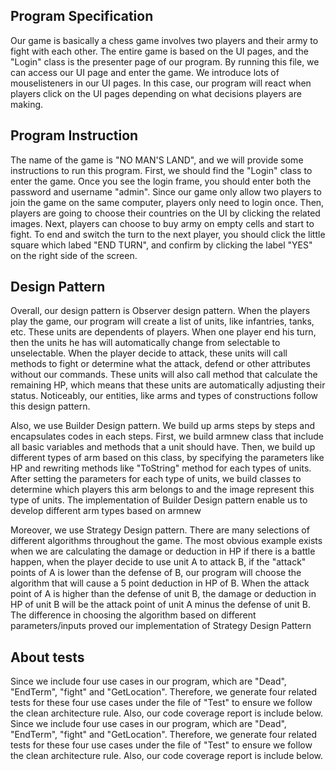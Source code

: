## Program Specification

Our game is basically a chess game involves two players and their army to fight with each other.
The entire game is based on the UI pages, and the "Login" class is the presenter page of our program. 
By running this file, we can access our UI page and enter the game.
We introduce lots of mouselisteners in our UI pages.
In this case, our program will react when players click on the UI pages depending on what decisions players are making.


## Program Instruction
 
The name of the game is "NO MAN'S LAND", and we will provide some instructions to run this program.
First, we should find the "Login" class to enter the game. 
Once you see the login frame, you should enter both the password and username "admin".
Since our game only allow two players to join the game on the same computer, players only need to login once.
Then, players are going to choose their countries on the UI by clicking the related images.
Next, players can choose to buy army on empty cells and start to fight.
To end and switch the turn to the next player, you should click the little square which labed "END TURN",
and confirm by clicking the label "YES" on the right side of the screen.

## Design Pattern 

Overall, our design pattern is Observer design pattern. When the players play the game, our program will create a list
of units, like infantries, tanks, etc. These units are dependents of players. When one player end his turn, then the
units he has will automatically change from selectable to unselectable. When the player decide to attack, these units will call methods to fight or determine what
the attack, defend or other attributes without our commands. These units will also call method that calculate the remaining
HP, which means that these units are automatically adjusting their status. Noticeably, our entities, like
arms and types of constructions follow this design pattern.

Also, we use Builder Design pattern. We build up arms steps by steps and encapsulates codes in each steps. First, we build armnew class
that include all basic variables and methods that a unit should have. Then, we build up different types of arm based on this class, by 
specifying the parameters like HP and rewriting methods like "ToString" method for each types of units. After setting the parameters 
for each type of units, we build classes to determine which players this arm belongs to and the image represent this type of units. 
The implementation of Builder Design pattern enable us to develop different arm types based on armnew

Moreover, we use Strategy Design pattern. There are many selections of different algorithms throughout the game. The most obvious example exists
when we are calculating the damage or deduction in HP if there is a battle happen, when the player decide to use unit A to attack B, 
if the "attack" points of A is lower than the defense of B, our program will choose the algorithm that will cause a 5 point deduction in HP of B. 
When the attack point of A is higher than the defense of unit B, the damage or deduction in HP of unit B will be the attack point of unit A minus the defense of unit B.
The difference in choosing the algorithm based on different parameters/inputs proved our implementation of Strategy Design Pattern

## About tests

Since we include four use cases in our program, which are "Dead", "EndTerm", "fight" and "GetLocation".
Therefore, we generate four related tests for these four use cases under the file of "Test" to ensure we 
follow the clean architecture rule. Also, our code coverage report is include below. 
Since we include four use cases in our program, which are "Dead", "EndTerm", "fight" and "GetLocation".
Therefore, we generate four related tests for these four use cases under the file of "Test" to ensure we
follow the clean architecture rule. Also, our code coverage report is include below.